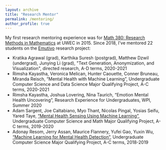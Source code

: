 ```yaml
---
layout: archive
title: "Research Mentor"
permalink: /mentoring/
author_profile: true
---
```


My first research mentoring experience was for [Math 380: Research Methods in Mathematics](https://minds.wisconsin.edu/bitstream/handle/1793/75501/Brushaber2Spr16.pdf?sequence=1&isAllowed=y) at UWEC in 2015. Since 2018, I've mentored 22 students on the [Emutivo](https://emutivo.wpi.edu/) research project: 
* Kratika Agrawal (grad), Karthika Suresh (postgrad), Matthew Dzwil (undergrad), Junying Li (grad), "Text Generation, Anonymization, and Visualization", directed research, A-D terms, 2020-2021
* Rimsha Kayastha, Veronica Melican, Hunter Caouette, Conner Bruneau, Miranda Reisch, “Mental Health with Machine Learning”, Undergraduate Computer Science and Data Science Major Qualifying Project, A-C terms, 2020-2021
* Rimsha Kayastha, Joshua Lovering, Nina Taurich, “Emotion Mental Health Uncovering”, Research Experience for Undergraduates, WPI, Summer 2020
* Adam Sargent, Joe Caltabiano, Myo Thant, Nicolas Pingal, Yosias Seifu, Yared Taye, [“Mental Health Sensing Using Machine Learning”](https://digital.wpi.edu/concern/student_works/x059c994q?locale=en), Undergraduate Computer Science and Math Major Qualifying Project, A-C terms, 2019-2020
* Adonay Resom, Jerry Assan, Maurice Flannery, Yufei Gao, Yuxin Wu, [“Machine Learning for Mental Health Detection”](https://digital.wpi.edu/concern/student_works/9306t094r?locale=en), Undergraduate Computer Science Major Qualifying Project, A-C terms, 2018-2019




